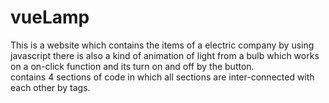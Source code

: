 # vueLamp
This is a website which contains the items of a electric company by using javascript there is also a kind of animation of light from a bulb which works on a on-click function and its turn on and off by the button.  
contains 4 sections of code in which all sections are inter-connected with each other by tags. 
